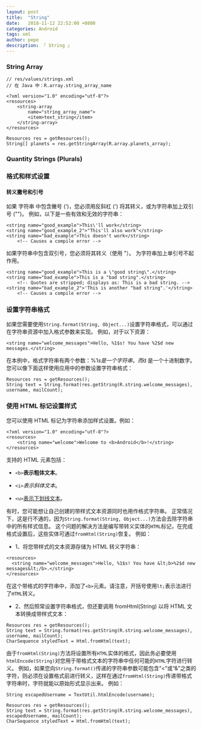 ```yaml
---
layout: post
title:  "String"
date:   2018-11-12 22:52:00 +0800
categories: Android
tags: xml
author: pepe
description: 『 String 』
---
```


### **String Array**

```
// res/values/strings.xml
// 在 Java 中：R.array.string_array_name

<?xml version="1.0" encoding="utf-8"?>
<resources>
    <string-array
        name="string_array_name">
        <item>text_string</item>
    </string-array>
</resources>
```

```
Resources res = getResources();
String[] planets = res.getStringArray(R.array.planets_array);
```

### **Quantity Strings (Plurals)**

### **格式和样式设置**

#### **转义撇号和引号**

如果 字符串 中包含撇号 (')，您必须用反斜杠 (\') 将其转义，或为字符串加上双引号 ("")。 例如，以下是一些有效和无效的字符串：
```
<string name="good_example">This\'ll work</string>
<string name="good_example_2">"This'll also work"</string>
<string name="bad_example">This doesn't work</string>
    <!-- Causes a compile error -->
```

如果字符串中包含双引号，您必须将其转义（使用 \"）。 为字符串加上单引号不起作用。

```
<string name="good_example">This is a \"good string\".</string>
<string name="bad_example">This is a "bad string".</string>
    <!-- Quotes are stripped; displays as: This is a bad string. -->
<string name="bad_example_2">'This is another "bad string".'</string>
    <!-- Causes a compile error -->
```    

### **设置字符串格式**

如果您需要使用`String.format(String, Object...)`设置字符串格式，可以通过在字符串资源中加入格式参数来实现。 例如，对于以下资源：
```
<string name="welcome_messages">Hello, %1$s! You have %2$d new messages.</string>
```
在本例中，格式字符串有两个参数：%1$s 是一个字符串，而 %2$d 是一个十进制数字。 您可以像下面这样使用应用中的参数设置字符串格式：
```
Resources res = getResources();
String text = String.format(res.getString(R.string.welcome_messages), username, mailCount);
```

### **使用 HTML 标记设置样式**

您可以使用 HTML 标记为字符串添加样式设置。例如：
```
<?xml version="1.0" encoding="utf-8"?>
<resources>
    <string name="welcome">Welcome to <b>Android</b>!</string>
</resources>
```
支持的 HTML 元素包括：

* `<b>`<b>表示粗体文本</b>。

* `<i>`<i>表示斜体文本</i>。

* `<u>`<u>表示下划线文本</u>。

有时，您可能想让自己创建的带样式文本资源同时也用作格式字符串。 正常情况下，这是行不通的，因为`String.format(String, Object...)`方法会去除字符串中的所有样式信息。 
这个问题的解决方法是编写带转义实体的`HTML`标记，在完成格式设置后，这些实体可通过`fromHtml(String)`恢复。 例如：

* 1、将您带样式的文本资源存储为 HTML 转义字符串：
   
```
<resources>
  <string name="welcome_messages">Hello, %1$s! You have &lt;b>%2$d new messages&lt;/b>.</string>
</resources>
```
在这个带格式的字符串中，添加了`<b>`元素。请注意，开括号使用`lt;`表示法进行了`HTML`转义。

 * 2、然后照常设置字符串格式，但还要调用 fromHtml(String) 以将 HTML 文本转换成带样式文本：
 
```
Resources res = getResources();
String text = String.format(res.getString(R.string.welcome_messages), username, mailCount);
CharSequence styledText = Html.fromHtml(text);
```

由于`fromHtml(String)`方法将设置所有`HTML`实体的格式，因此务必要使用`htmlEncode(String)`对您用于带格式文本的字符串中任何可能的`HTML`字符进行转义。 
例如，如果您向`String.format()`传递的字符串参数可能包含“<”或“&”之类的字符，则必须在设置格式前进行转义，这样在通过`fromHtml(String)`传递带格式字符串时，字符就能以原始形式显示出来。 例如：

```
String escapedUsername = TextUtil.htmlEncode(username);

Resources res = getResources();
String text = String.format(res.getString(R.string.welcome_messages), escapedUsername, mailCount);
CharSequence styledText = Html.fromHtml(text);
```


















